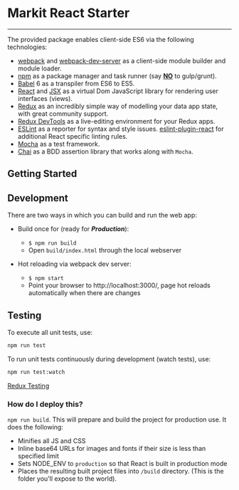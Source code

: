 # Markit React Starter


<hr />


The provided package enables client-side ES6 via the following technologies:

- [webpack](http://webpack.github.io/) and [webpack-dev-server](https://webpack.github.io/docs/webpack-dev-server.html) as a client-side module builder and module loader.
- [npm](https://www.npmjs.com/) as a package manager and task runner (say [**NO**](http://blog.keithcirkel.co.uk/why-we-should-stop-using-grunt/) to gulp/grunt).
- [Babel](http://babeljs.io/) 6 as a transpiler from ES6 to ES5.
- [React](https://facebook.github.io/react/) and [JSX](https://facebook.github.io/jsx/) as a virtual Dom JavaScript library for rendering user interfaces (views).
- [Redux](http://redux.js.org/) as an incredibly simple way of modelling your data app state, with great community support.
- [Redux DevTools](https://github.com/gaearon/redux-devtools) as a live-editing environment for your Redux apps.
- [ESLint](http://eslint.org/) as a reporter for syntax and style issues. [eslint-plugin-react](https://github.com/yannickcr/eslint-plugin-react) for additional React specific linting rules.
- [Mocha](https://mochajs.org/) as a test framework.
- [Chai](http://chaijs.com/) as a BDD assertion library that works along with `Mocha`.

## Getting Started

## Development

There are two ways in which you can build and run the web app:

* Build once for (ready for ***Production***):
  * `$ npm run build`
  * Open `build/index.html` through the local webserver


* Hot reloading via webpack dev server:
  * `$ npm start`
  * Point your browser to http://localhost:3000/, page hot reloads automatically when there are changes

## Testing

To execute all unit tests, use:

```sh
npm run test
```

To run unit tests continuously during development (watch tests), use:

```sh
npm run test:watch
```

[Redux Testing](http://redux.js.org/docs/recipes/WritingTests.html)


### How do I deploy this?

`npm run build`. This will prepare and build the project for production use. It does the following:

- Minifies all JS and CSS
- Inline base64 URLs for images and fonts if their size is less than specified limit
- Sets NODE_ENV to `production` so that React is built in production mode
- Places the resulting built project files into `/build` directory. (This is the folder you'll expose to the world).
